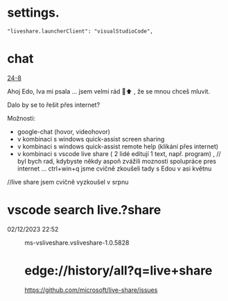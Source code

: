 

# settings.
	"liveshare.launcherClient": "visualStudioCode",




# chat

[24-8](24-8-tech_La_Bo.f8.md)

Ahoj Edo,
Iva mi psala ...
jsem velmi rád 💛⬆️  , že se mnou chceš mluvit.

Dalo by se to řešit přes internet?

Možnosti:

* google-chat (hovor, videohovor)
* v kombinaci s windows quick-assist screen sharing
* v kombinaci s windows quick-assist remote help (klikání přes internet)
* v kombinaci s vscode live share ( 2 lidé editují 1 text, např. program)
,
// byl bych rad, kdybyste někdy aspoň zvážili moznosti spolupráce pres internet ...
ctrl+win+q jsme cvičně zkoušeli tady s Edou v asi květnu

//live share jsem cvičně vyzkoušel v srpnu




# vscode search live.?share

02/12/2023  22:52    <DIR>          ms-vsliveshare.vsliveshare-1.0.5828


# edge://history/all?q=live+share



https://github.com/microsoft/live-share/issues

